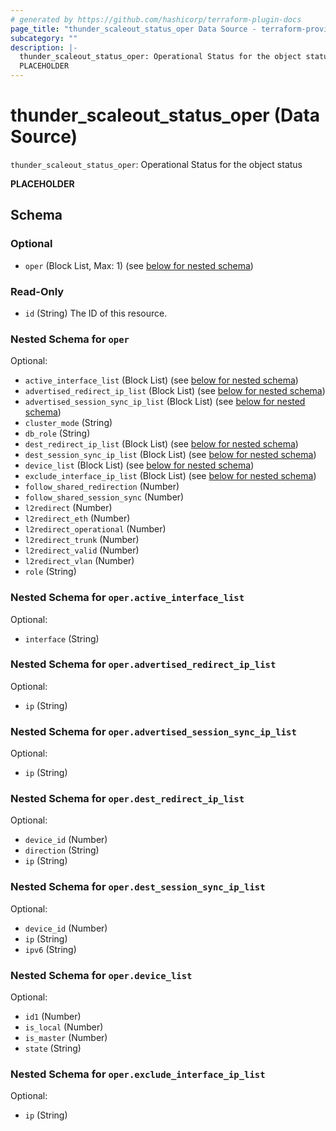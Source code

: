 ```yaml
---
# generated by https://github.com/hashicorp/terraform-plugin-docs
page_title: "thunder_scaleout_status_oper Data Source - terraform-provider-thunder"
subcategory: ""
description: |-
  thunder_scaleout_status_oper: Operational Status for the object status
  PLACEHOLDER
---
```


# thunder_scaleout_status_oper (Data Source)

`thunder_scaleout_status_oper`: Operational Status for the object status

__PLACEHOLDER__



<!-- schema generated by tfplugindocs -->
## Schema

### Optional

- `oper` (Block List, Max: 1) (see [below for nested schema](#nestedblock--oper))

### Read-Only

- `id` (String) The ID of this resource.

<a id="nestedblock--oper"></a>
### Nested Schema for `oper`

Optional:

- `active_interface_list` (Block List) (see [below for nested schema](#nestedblock--oper--active_interface_list))
- `advertised_redirect_ip_list` (Block List) (see [below for nested schema](#nestedblock--oper--advertised_redirect_ip_list))
- `advertised_session_sync_ip_list` (Block List) (see [below for nested schema](#nestedblock--oper--advertised_session_sync_ip_list))
- `cluster_mode` (String)
- `db_role` (String)
- `dest_redirect_ip_list` (Block List) (see [below for nested schema](#nestedblock--oper--dest_redirect_ip_list))
- `dest_session_sync_ip_list` (Block List) (see [below for nested schema](#nestedblock--oper--dest_session_sync_ip_list))
- `device_list` (Block List) (see [below for nested schema](#nestedblock--oper--device_list))
- `exclude_interface_ip_list` (Block List) (see [below for nested schema](#nestedblock--oper--exclude_interface_ip_list))
- `follow_shared_redirection` (Number)
- `follow_shared_session_sync` (Number)
- `l2redirect` (Number)
- `l2redirect_eth` (Number)
- `l2redirect_operational` (Number)
- `l2redirect_trunk` (Number)
- `l2redirect_valid` (Number)
- `l2redirect_vlan` (Number)
- `role` (String)

<a id="nestedblock--oper--active_interface_list"></a>
### Nested Schema for `oper.active_interface_list`

Optional:

- `interface` (String)


<a id="nestedblock--oper--advertised_redirect_ip_list"></a>
### Nested Schema for `oper.advertised_redirect_ip_list`

Optional:

- `ip` (String)


<a id="nestedblock--oper--advertised_session_sync_ip_list"></a>
### Nested Schema for `oper.advertised_session_sync_ip_list`

Optional:

- `ip` (String)


<a id="nestedblock--oper--dest_redirect_ip_list"></a>
### Nested Schema for `oper.dest_redirect_ip_list`

Optional:

- `device_id` (Number)
- `direction` (String)
- `ip` (String)


<a id="nestedblock--oper--dest_session_sync_ip_list"></a>
### Nested Schema for `oper.dest_session_sync_ip_list`

Optional:

- `device_id` (Number)
- `ip` (String)
- `ipv6` (String)


<a id="nestedblock--oper--device_list"></a>
### Nested Schema for `oper.device_list`

Optional:

- `id1` (Number)
- `is_local` (Number)
- `is_master` (Number)
- `state` (String)


<a id="nestedblock--oper--exclude_interface_ip_list"></a>
### Nested Schema for `oper.exclude_interface_ip_list`

Optional:

- `ip` (String)


